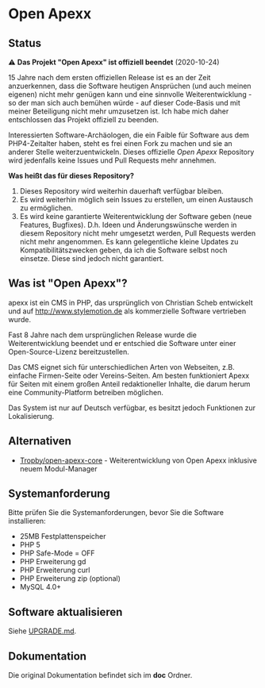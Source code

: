 Open Apexx
==========

Status
------
⚠️ **Das Projekt "Open Apexx" ist offiziell beendet** (2020-10-24)

15 Jahre nach dem ersten offiziellen Release ist es an der Zeit anzuerkennen, dass die Software heutigen Ansprüchen
(und auch meinen eigenen) nicht mehr genügen kann und eine sinnvolle Weiterentwicklung - so der man sich auch bemühen
würde - auf dieser Code-Basis und mit meiner Beteiligung nicht mehr umzusetzen ist. Ich habe mich daher entschlossen
das Projekt offiziell zu beenden.

Interessierten Software-Archäologen, die ein Faible für Software aus dem PHP4-Zeitalter haben, steht es frei einen
Fork zu machen und sie an anderer Stelle weiterzuentwickeln. Dieses offizielle *Open Apexx* Repository wird
jedenfalls keine Issues und Pull Requests mehr annehmen.

**Was heißt das für dieses Repository?**

1) Dieses Repository wird weiterhin dauerhaft verfügbar bleiben.
2) Es wird weiterhin möglich sein Issues zu erstellen, um einen Austausch zu ermöglichen.
3) Es wird keine garantierte Weiterentwicklung der Software geben (neue Features, Bugfixes). D.h. Ideen und
   Änderungswünsche werden in diesem Repository nicht mehr umgesetzt werden, Pull Requests werden nicht mehr angenommen.
   Es kann gelegentliche kleine Updates zu Kompatibilitätszwecken geben, da ich die Software selbst noch einsetze. Diese
   sind jedoch nicht garantiert.

Was ist "Open Apexx"?
---------------------
apexx ist ein CMS in PHP, das ursprünglich von Christian Scheb entwickelt und auf http://www.stylemotion.de als
kommerzielle Software vertrieben wurde.

Fast 8 Jahre nach dem ursprünglichen Release wurde die Weiterentwicklung beendet und er entschied die Software unter
einer Open-Source-Lizenz bereitzustellen.

Das CMS eignet sich für unterschiedlichen Arten von Webseiten, z.B. einfache Firmen-Seite oder Vereins-Seiten. Am besten
funktioniert Apexx für Seiten mit einem großen Anteil redaktioneller Inhalte, die darum herum eine Community-Platform
betreiben möglichen.

Das System ist nur auf Deutsch verfügbar, es besitzt jedoch Funktionen zur Lokalisierung.

Alternativen
------------

- [Tropby/open-apexx-core](https://github.com/Tropby/open-apexx-core) - Weiterentwicklung von Open Apexx inklusive neuem Modul-Manager

Systemanforderung
-----------------

Bitte prüfen Sie die Systemanforderungen, bevor Sie die Software installieren:

 * 25MB Festplattenspeicher
 * PHP 5
 * PHP Safe-Mode = OFF
 * PHP Erweiterung gd
 * PHP Erweiterung curl
 * PHP Erweiterung zip (optional)
 * MySQL 4.0+

Software aktualisieren
----------------------

Siehe [UPGRADE.md](UPGRADE.md).


Dokumentation
-------------

Die original Dokumentation befindet sich im **doc** Ordner. 
